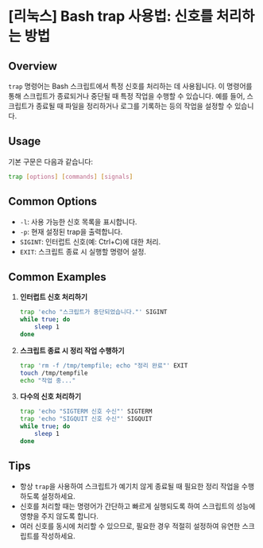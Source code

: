 # [리눅스] Bash trap 사용법: 신호를 처리하는 방법

## Overview
`trap` 명령어는 Bash 스크립트에서 특정 신호를 처리하는 데 사용됩니다. 이 명령어를 통해 스크립트가 종료되거나 중단될 때 특정 작업을 수행할 수 있습니다. 예를 들어, 스크립트가 종료될 때 파일을 정리하거나 로그를 기록하는 등의 작업을 설정할 수 있습니다.

## Usage
기본 구문은 다음과 같습니다:

```bash
trap [options] [commands] [signals]
```

## Common Options
- `-l`: 사용 가능한 신호 목록을 표시합니다.
- `-p`: 현재 설정된 trap을 출력합니다.
- `SIGINT`: 인터럽트 신호(예: Ctrl+C)에 대한 처리.
- `EXIT`: 스크립트 종료 시 실행할 명령어 설정.

## Common Examples

1. **인터럽트 신호 처리하기**
   ```bash
   trap 'echo "스크립트가 중단되었습니다."' SIGINT
   while true; do
       sleep 1
   done
   ```

2. **스크립트 종료 시 정리 작업 수행하기**
   ```bash
   trap 'rm -f /tmp/tempfile; echo "정리 완료"' EXIT
   touch /tmp/tempfile
   echo "작업 중..."
   ```

3. **다수의 신호 처리하기**
   ```bash
   trap 'echo "SIGTERM 신호 수신"' SIGTERM
   trap 'echo "SIGQUIT 신호 수신"' SIGQUIT
   while true; do
       sleep 1
   done
   ```

## Tips
- 항상 `trap`을 사용하여 스크립트가 예기치 않게 종료될 때 필요한 정리 작업을 수행하도록 설정하세요.
- 신호를 처리할 때는 명령어가 간단하고 빠르게 실행되도록 하여 스크립트의 성능에 영향을 주지 않도록 합니다.
- 여러 신호를 동시에 처리할 수 있으므로, 필요한 경우 적절히 설정하여 유연한 스크립트를 작성하세요.